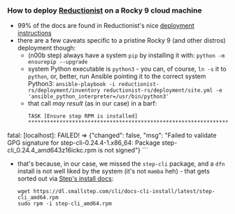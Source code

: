 ### How to deploy [Reductionist](https://github.com/stackhpc/reductionist-rs) on a Rocky 9 cloud machine

- 99% of the docs are found in Reductionist's nice [deployment instructions](https://stackhpc.github.io/reductionist-rs/deployment/)
- there are a few caveats specific to a pristine Rocky 9 (and other distros) deployment though:
  - (n00b step) always have a system `pip` by installing it with: `python -m ensurepip --upgrade`
  - system Python executable is `python3` - you can, of course, `ln -s` it to `python`, or, better, run Ansible pointing it to the correct system Python3: `ansible-playbook -i reductionist-rs/deployment/inventory reductionist-rs/deployment/site.yml -e 'ansible_python_interpreter=/usr/bin/python3'`
  - that call *may result* (as in our case) in a barf:
    ```
    TASK [Ensure step RPM is installed] **************************************************************************************************** 
fatal: [localhost]: FAILED! => {"changed": false, "msg": "Failed to validate GPG signature for step-cli-0.24.4-1.x86_64: Package step-cli_0.24.4_amd643z16ickc.rpm is not signed"}
    ```
  - that's because, in our case, we missed the `step-cli` package, and a `dfn` install is not well liked by the system (it's not `mamba` heh)  - that gets sorted out via [Step's install docs](https://smallstep.com/docs/step-cli/installation):
    ```
    wget https://dl.smallstep.com/cli/docs-cli-install/latest/step-cli_amd64.rpm
    sudo rpm -i step-cli_amd64.rpm
    ```
